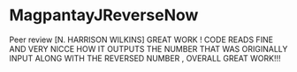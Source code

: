 # MagpantayJReverseNow

Peer review [N. HARRISON WILKINS]   GREAT WORK ! CODE READS FINE AND VERY NICCE HOW IT OUTPUTS THE NUMBER THAT WAS ORIGINALLY INPUT ALONG WITH THE REVERSED NUMBER , OVERALL GREAT WORK!!!
